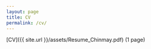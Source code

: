 ```yaml
---
layout: page
title: CV
permalink: /cv/
---
```


[CV]({{ site.url }}/assets/Resume_Chinmay.pdf) (1 page)  
